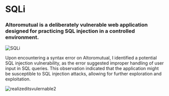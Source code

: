 # SQLi
### Altoromutual is a deliberately vulnerable web application designed for practicing SQL injection in a controlled environment.
![SQLi](https://github.com/user-attachments/assets/47d1c5a7-3c2a-4951-9c05-ed870c6485c7)

Upon encountering a syntax error on Altoromutual, I identified a potential SQL injection vulnerability, as the error suggested improper handling of user input in SQL queries. This observation indicated that the application might be susceptible to SQL injection attacks, allowing for further exploration and exploitation.

![realizeditsvulernable2](https://github.com/user-attachments/assets/b48657b5-44b5-45a2-aff1-26dcf721aaa9)
